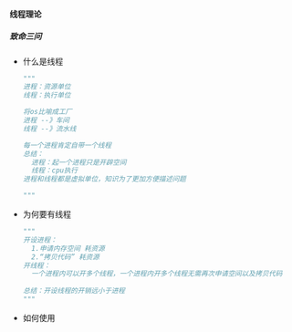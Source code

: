 #### 线程理论

##### 致命三问

- 什么是线程

  ```python
  """
  进程：资源单位
  线程：执行单位
  
  将os比喻成工厂 
  进程 --》车间
  线程 --》流水线
  
  每一个进程肯定自带一个线程
  总结：
  	进程：起一个进程只是开辟空间
  	线程：cpu执行
  进程和线程都是虚拟单位，知识为了更加方便描述问题
  
  """
  ```

  

- 为何要有线程

  ```python
  """
  开设进程：
  	1.申请内存空间 耗资源
  	2.“拷贝代码” 耗资源
  开线程：
  	一个进程内可以开多个线程，一个进程内开多个线程无需再次申请空间以及拷贝代码
  	
  总结：开设线程的开销远小于进程
  """
  ```

  

- 如何使用